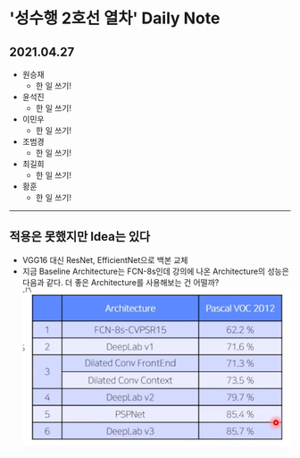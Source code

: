 # '성수행 2호선 열차' Daily Note

## 2021.04.27
* 원승재
  - 한 일 쓰기!
* 윤석진
  - 한 일 쓰기!
* 이민우
  - 한 일 쓰기!
* 조범경
  - 한 일 쓰기!
* 최길희
  - 한 일 쓰기!
* 황훈
  - 한 일 쓰기!

* * *
## 적용은 못했지만 Idea는 있다
* VGG16 대신 ResNet, EfficientNet으로 백본 교체
* 지금 Baseline Architecture는 FCN-8s인데 강의에 나온 Architecture의 성능은 다음과 같다. 더 좋은 Architecture를 사용해보는 건 어떨까?
![Segmentation Architecture별 성능](./img/Segmentation_Architecture.png)
